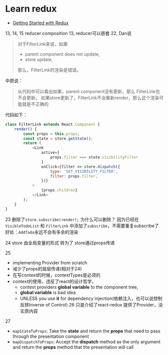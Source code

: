 # Learn redux

- [Getting Started with Redux](https://egghead.io/courses/getting-started-with-redux)

13, 14, 15 reducer composition 
13, reducer可以嵌套
22, 
Dan说
> 对于FilterLink来说，如果
> - parent component does not update,
> - store update,
>
> 那么，FilterLink的渲染是错误。

中原说：
> 从代码中可以看出如果，parent component没有更新，那么 FilterLink也不会更新。
> 如果store更新了，FilterLink不会重新render，那么这个渲染可能就是不正确的

代码如下：
```javascript
class FilterLink extends React.Component {
    render() {
        const props = this.props;
        const state = store.getState();
        return (
            <Link
                active={
                    props.filter === state.visibilityFilter
                }
                onClick={filter => store.dispatch({
                    type: 'SET_VISIBILITY_FILTER',
                    filter: props.filter,
                })}
            >
                {props.children}
            </Link>
        );
    }
}
```

23 删除了`store.subscribe(render);`
为什么可以删除？
因为已经在`VisibleTodoList` 和 `FilterLink` 中添加了`subscribe`，不需要重复subscribe了
好处：`AddTodo`永远不会有多余的渲染


24 store 由全局变量的形式 转为了 store通过props传递

25 
- implementing Provider from scratch
- 减少了props的层层传递(相对于24)
- 在写context的时候，contextTypes是必须的
- context的使用，违反了react的设计哲学， 
    - context providers **global variable** to the component tree,
    - **global variable** is bad idea
    - UNLESS you use **it** for dependency injection(依赖注入，也可以说控制反转Inverse of Control)
26 只是介绍了react-redux 提供了Provider，没实质内容

27 
- `mapStateToProps`: Take the **state** and return the **props** that need to pass through the presentation component
- `mapDispatchToProps`: Accept the **dispatch** method as the only argument and return the **props** method that the presentation will call